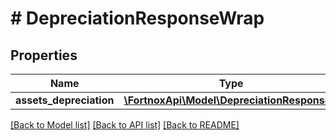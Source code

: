 # # DepreciationResponseWrap

## Properties

Name | Type | Description | Notes
------------ | ------------- | ------------- | -------------
**assets_depreciation** | [**\FortnoxApi\Model\DepreciationResponse[]**](DepreciationResponse.md) |  | [optional]

[[Back to Model list]](../../README.md#models) [[Back to API list]](../../README.md#endpoints) [[Back to README]](../../README.md)
